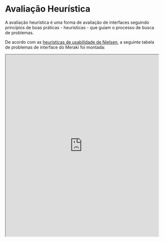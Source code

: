 # Avaliação Heurística

A avaliação heurística é uma forma de avaliação de interfaces seguindo princípios de boas práticas - heurísticas - que guiam o processo de busca de problemas.

De acordo com as [heurísticas de usabilidade de Nielsen](https://www.nngroup.com/articles/ten-usability-heuristics/), a seguinte tabela de problemas de interface do Meraki foi montada:

<iframe src="https://docs.google.com/spreadsheets/d/e/2PACX-1vSxxv_vhIqKpjUmfa8VdRUcXYT7lXwaqvpOymw_kXHF-iSrcVxzc6tQY_HflNSUylF1mTXReIyKyWZG/pubhtml?gid=0&amp;single=true&amp;widget=true&amp;headers=false" width="100%" height="600px"></iframe>